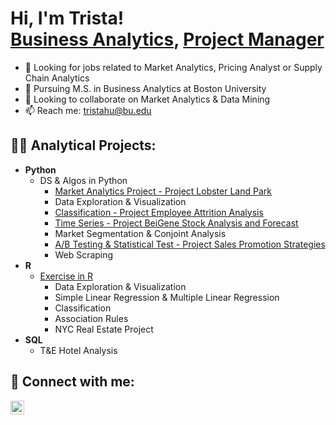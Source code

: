 <h1>Hi, I'm Trista! <br/><a href="https://github.com/Tristahu6?tab=repositories">Business Analytics</a>, <a href="https://www.linkedin.com/in/trista-hu-277870165">Project Manager</a></h1>

- 🔭 Looking for jobs related to Market Analytics, Pricing Analyst or Supply Chain Analytics
- 🌱 Pursuing M.S. in Business Analytics at Boston University 
- 👯 Looking to collaborate on Market Analytics & Data Mining
- 📫 Reach me: tristahu@bu.edu
  
<h2>👨‍💻 Analytical Projects:</h2>

- <b>Python</b>
  - DS & Algos in Python
    - [Market Analytics Project - Project Lobster Land Park](https://github.com/Tristahu6/Lobster-Land-Park-Market-Analytics/tree/main)
    - Data Exploration & Visualization
    - [Classification - Project Employee Attrition Analysis](https://github.com/Tristahu6/Classification-Demo_Employee-Attrition-Analysis_Python)
    - [Time Series - Project BeiGene Stock Analysis and Forecast](https://github.com/Tristahu6/BeiGene-Stock-Time-Series-Analysis)
    - Market Segmentation & Conjoint Analysis
    - [A/B Testing & Statistical Test - Project Sales Promotion Strategies](https://github.com/Tristahu6/AB-Testing-Sales-Promotion-Strategies)
    - Web Scraping
- <b>R</b>
  - [Exercise in R](https://github.com/Tristahu6/R)
     - Data Exploration & Visualization
     - Simple Linear Regression & Multiple Linear Regression
     - Classification
     - Association Rules
     - NYC Real Estate Project
- <b>SQL</b>
  - T&E Hotel Analysis

<h2> 🤳 Connect with me:</h2>

[<img align="left" alt="JoshMadakor | LinkedIn" width="22px" src="https://cdn.jsdelivr.net/npm/simple-icons@v3/icons/linkedin.svg" />][linkedin]

[linkedin]: https://www.linkedin.com/in/trista-hu-277870165
